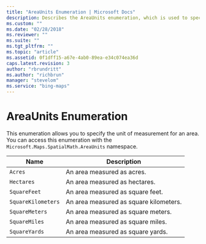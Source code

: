 ```yaml
---
title: "AreaUnits Enumeration | Microsoft Docs"
description: Describes the AreaUnits enumeration, which is used to specify the unit of measurement for an area, and provides a list of areas.
ms.custom: ""
ms.date: "02/28/2018"
ms.reviewer: ""
ms.suite: ""
ms.tgt_pltfrm: ""
ms.topic: "article"
ms.assetid: 0f1dff15-a67e-4ab0-89ea-e34c074ea36d
caps.latest.revision: 3
author: "rbrundritt"
ms.author: "richbrun"
manager: "stevelom"
ms.service: "bing-maps"
---
```


# AreaUnits Enumeration

This enumeration allows you to specify the unit of measurement for an area. You can access this enumeration with the `Microsoft.Maps.SpatialMath.AreaUnits` namespace.

Name                    | Description
----------------------- | ------------------------------------
`Acres`                 | An area measured as acres.
`Hectares`              | An area measured as hectares.
`SquareFeet`            | An area measured as square feet.
`SquareKilometers`      | An area measured as square kilometers.
`SquareMeters`          | An area measured as square meters.
`SquareMiles`           | An area measured as square miles.
`SquareYards`           | An area measured as square yards.
